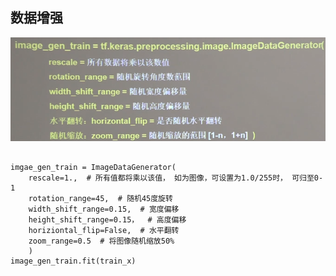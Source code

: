 
## 数据增强

![img.png](../imgs/数据增强/数据增强-1.png)

```buildoutcfg

imgae_gen_train = ImageDataGenerator(
    rescale=1.,  # 所有值都将乘以该值， 如为图像，可设置为1.0/255时， 可归至0-1
    rotation_range=45,  # 随机45度旋转
    width_shift_range=0.15,  # 宽度偏移
    height_shift_range=0.15，  # 高度偏移
    horiziontal_flip=False,  # 水平翻转
    zoom_range=0.5  # 将图像随机缩放50%
    )
image_gen_train.fit(train_x)

```